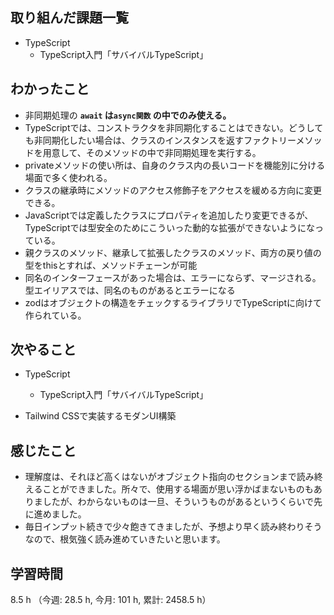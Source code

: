  ## 取り組んだ課題一覧
- TypeScript
    - TypeScript入門「サバイバルTypeScript」
    
## わかったこと
- 非同期処理の **`await` は`async関数` の中でのみ使える。**
- TypeScriptでは、コンストラクタを非同期化することはできない。どうしても非同期化したい場合は、クラスのインスタンスを返すファクトリーメソッドを用意して、そのメソッドの中で非同期処理を実行する。
- privateメソッドの使い所は、自身のクラス内の長いコードを機能別に分ける場面で多く使われる。
- クラスの継承時にメソッドのアクセス修飾子をアクセスを緩める方向に変更できる。
- JavaScriptでは定義したクラスにプロパティを追加したり変更できるが、TypeScriptでは型安全のためにこういった動的な拡張ができないようになっている。
- 親クラスのメソッド、継承して拡張したクラスのメソッド、両方の戻り値の型をthisとすれば、メソッドチェーンが可能
- 同名のインターフェースがあった場合は、エラーにならず、マージされる。型エイリアスでは、同名のものがあるとエラーになる
- zodはオブジェクトの構造をチェックするライブラリでTypeScriptに向けて作られている。
            
## 次やること
- TypeScript
    - TypeScript入門「サバイバルTypeScript」

- Tailwind CSSで実装するモダンUI構築

    
## 感じたこと
- 理解度は、それほど高くはないがオブジェクト指向のセクションまで読み終えることができました。所々で、使用する場面が思い浮かばまないものもありましたが、わからないものは一旦、そういうものがあるというくらいで先に進めました。
- 毎日インプット続きで少々飽きてきましたが、予想より早く読み終わりそうなので、根気強く読み進めていきたいと思います。    
                    
## 学習時間
8.5 h （今週: 28.5 h, 今月: 101 h, 累計: 2458.5 h）